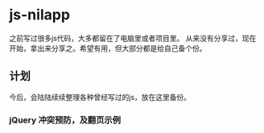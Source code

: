 # js-nilapp
之前写过很多js代码，大多都留在了电脑里或者项目里。
从来没有分享过，现在开始，拿出来分享之。希望有用，但大部分都是给自己备个份。
## 计划

今后，会陆陆续续整理各种曾经写过的js，放在这里备份。

### jQuery 冲突预防，及翻页示例
